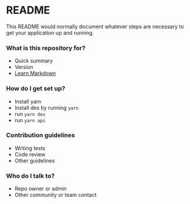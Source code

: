 # README #

This README would normally document whatever steps are necessary to get your application up and running.

### What is this repository for? ###

* Quick summary
* Version
* [Learn Markdown](https://bitbucket.org/tutorials/markdowndemo)

### How do I get set up? ###

* Install yarn
* Install des by running ```yarn```
* run ```yarn dev```
* run ```yarn api```

### Contribution guidelines ###

* Writing tests
* Code review
* Other guidelines

### Who do I talk to? ###

* Repo owner or admin
* Other community or team contact